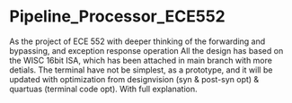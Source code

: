 # Pipeline_Processor_ECE552
As the project of ECE 552 with deeper thinking of the forwarding and bypassing, and exception response operation
All the design has based on the WISC 16bit ISA, which has been attached in main branch with more detials.
The terminal have not be simplest, as a prototype, and it will be updated with optimization from designvision (syn & post-syn opt) & quartuas (terminal code opt).
With full explanation.

